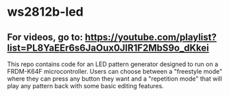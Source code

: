 # ws2812b-led
## For videos, go to: https://youtube.com/playlist?list=PL8YaEEr6s6JaOux0JIR1F2MbS9o_dKkei
This repo contains code for an LED pattern generator designed to run on a FRDM-K64F microcontroller. Users can choose between a "freestyle mode" where they can press any button they want and a "repetition mode" that will play any pattern back with some basic editing features.
